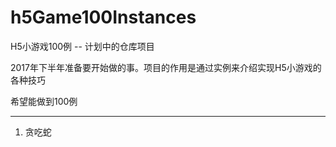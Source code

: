 # h5Game100Instances
H5小游戏100例 -- 计划中的仓库项目

2017年下半年准备要开始做的事。项目的作用是通过实例来介绍实现H5小游戏的各种技巧

希望能做到100例

---------

1. 贪吃蛇
